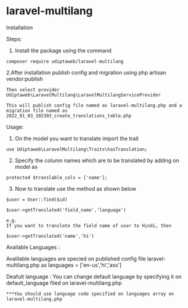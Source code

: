 # laravel-multilang

Installation

Steps:
   
  1. Install the package using the command 

    composer require udiptaweb/laravel-multilang

  2.After installation publish config and migration using php artisan vendor:publish
  
    Then select provider Udiptaweb\LaravelMultilang\LaravelMultilangServiceProvider
    
    This will publish config file named as laravel-multilang.php and a migration file named as 2022_01_03_102303_create_translations_table.php
    
 
 Usage:
    
  1. On the model you want to translate
    import the trait
    
    use Udiptaweb\LaravelMultilang\Traits\hasTranslation;
    
  2. Specify the column names which are to be translated by adding on model as 
    
    protected $translable_cols = ['name'];
    
  3. Now to translate use the method as shown below

     
    $user = User::find($id)
     
    $user->getTranslated('field_name','language')
     
    e.g.
    If you want to translate the field name of user to Hindi, then
     
    $user->getTranslated('name','hi')
     
 Available Languages : 
 
  Avalilable languages are specied on published config file laravel-multilang.php as languages = ['en-us','hi','ass']
  
 Deafult language : 
    You can change default language by specifying it on default_language filed on laravel-multilang.php
    
    ***You should use language code specified on languages array on laravel-multilang.php
  
